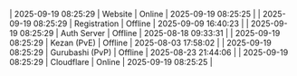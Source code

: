 | 2025-09-19 08:25:29 | Website | Online | 2025-09-19 08:25:25 |
| 2025-09-19 08:25:29 | Registration | Offline | 2025-09-09 16:40:23 |
| 2025-09-19 08:25:29 | Auth Server | Offline | 2025-08-18 09:33:31 |
| 2025-09-19 08:25:29 | Kezan (PvE) | Offline | 2025-08-03 17:58:02 |
| 2025-09-19 08:25:29 | Gurubashi (PvP) | Offline | 2025-08-23 21:44:06 |
| 2025-09-19 08:25:29 | Cloudflare | Online | 2025-09-19 08:25:25 |
